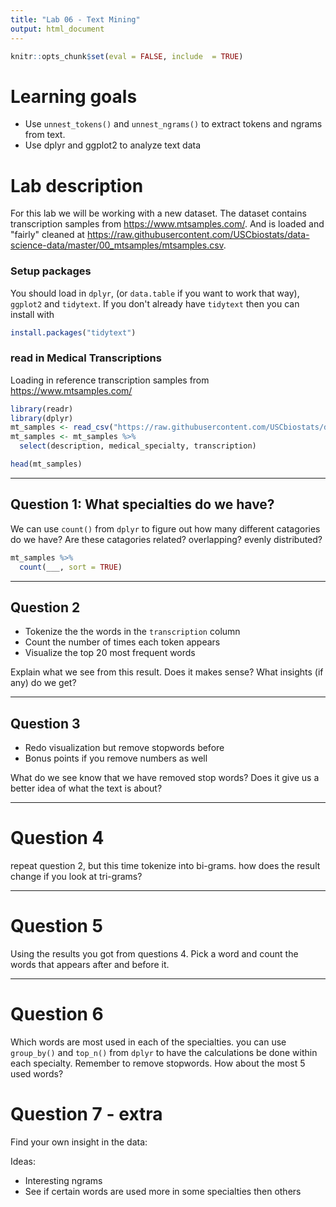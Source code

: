 ```yaml
---
title: "Lab 06 - Text Mining"
output: html_document
---
```



```r
knitr::opts_chunk$set(eval = FALSE, include  = TRUE)
```

# Learning goals

- Use `unnest_tokens()` and `unnest_ngrams()` to extract tokens and ngrams from text.
- Use dplyr and ggplot2 to analyze text data

# Lab description

For this lab we will be working with a new dataset. The dataset contains transcription samples from https://www.mtsamples.com/. And is loaded and "fairly" cleaned at https://raw.githubusercontent.com/USCbiostats/data-science-data/master/00_mtsamples/mtsamples.csv.


### Setup packages

You should load in `dplyr`, (or `data.table` if you want to work that way), `ggplot2` and `tidytext`.
If you don't already have `tidytext` then you can install with


```r
install.packages("tidytext")
```

### read in Medical Transcriptions

Loading in reference transcription samples from https://www.mtsamples.com/


```r
library(readr)
library(dplyr)
mt_samples <- read_csv("https://raw.githubusercontent.com/USCbiostats/data-science-data/master/00_mtsamples/mtsamples.csv")
mt_samples <- mt_samples %>%
  select(description, medical_specialty, transcription)

head(mt_samples)
```

---

## Question 1: What specialties do we have?

We can use `count()` from `dplyr` to figure out how many different catagories do we have? Are these catagories related? overlapping? evenly distributed?


```r
mt_samples %>%
  count(___, sort = TRUE)
```

---

## Question 2

- Tokenize the the words in the `transcription` column
- Count the number of times each token appears
- Visualize the top 20 most frequent words

Explain what we see from this result. Does it makes sense? What insights (if any) do we get?

---

## Question 3

- Redo visualization but remove stopwords before
- Bonus points if you remove numbers as well

What do we see know that we have removed stop words? Does it give us a better idea of what the text is about?

---

# Question 4

repeat question 2, but this time tokenize into bi-grams. how does the result change if you look at tri-grams?

---

# Question 5

Using the results you got from questions 4. Pick a word and count the words that appears after and before it.

---

# Question 6 

Which words are most used in each of the specialties. you can use `group_by()` and `top_n()` from `dplyr` to have the calculations be done within each specialty. Remember to remove stopwords. How about the most 5 used words?

# Question 7 - extra

Find your own insight in the data:

Ideas:

- Interesting ngrams
- See if certain words are used more in some specialties then others

